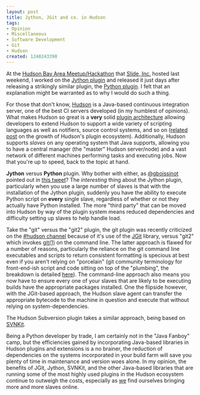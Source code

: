 ```yaml
--- 
layout: post
title: Jython, JGit and co. in Hudson
tags: 
- Opinion
- Miscellaneous
- Software Development
- Git
- Hudson
created: 1248243398
---
```

At the [Hudson Bay Area Meetup/Hackathon](http://wiki.hudson-ci.org/display/HUDSON/BayAreaMeetup) 
that [Slide, Inc.](http://slideinc.github.com) hosted last weekend, I worked on the 
[Jython plugin](http://wiki.hudson-ci.org/display/HUDSON/Jython+Plugin) 
and released it just days after releasing a strikingly similar plugin, the 
[Python plugin](http://wiki.hudson-ci.org/display/HUDSON/Python+Plugin). I felt 
that an explanation might be warranted as to why I would do such a thing.

For those that don't know, [Hudson](http://hudson-ci.org) is a Java-based continuous 
integration server, one of the best CI servers developed (in my humblest of opinions). 
What makes Hudson so great is a **very** solid [plugin architecture](http://wiki.hudson-ci.org/display/HUDSON/Extend+Hudson) 
allowing developers to extend Hudson to support a wide variety of scripting languages 
as well as notifiers, source control systems, and so on ([related post](http://weblogs.java.net/blog/kohsuke/archive/2009/06/growth_of_hudso.html) 
on the growth of Hudson's plugin ecosystem). Additionally, Hudson supports *slaves* on
any operating system that Java supports, allowing you to have a central manager (the 
"master" Hudson server/node) and a vast network of different machines performing tasks 
and executing jobs. Now that you're up to speed, back to the topic at hand.

**Jython** versus **Python** plugin. Why bother with either, as [@gboissinot](http://twitter.com/gboissinot) 
pointed out in [this tweet](http://twitter.com/gboissinot/status/2619505521)? The 
*interesting* thing about the Jython plugin, particularly when you use a large number
of slaves is that with the installation of the Jython plugin, suddenly you have the 
ability to execute Python script on **every** single slave, regardless of whether or 
not they actually have Python installed. The more "third party" that can be moved into 
Hudson by way of the plugin system means reduced dependencies and difficulty setting 
up slaves to help handle load.

Take the "git" versus the "git2" plugin, the git plugin was recently criticized on the 
[#hudson channel](irc://irc.freenode.net/hudson) because of it's use of the [JGit](http://www.jgit.org/) 
library, versus "git2" which invokes [git(1)](http://git-scm.org) on the command line. 
The latter approach is flawed for a number of reasons, particularly the reliance on the git 
command line executables and scripts to return consistent formatting is specious at best 
even if you aren't relying on "porcelain" (git community terminology for front-end-ish 
script and code sitting on top of the "plumbing", the breakdown is detailed [here](http://www.kernel.org/pub/software/scm/git/docs/)). 
The command-line approach also means you now have to ensure every one of your slaves 
that are likely to be executing builds have the appropriate packages installed. 
One the flipside however, with the JGit-based approach, the Hudson slave 
agent can transfer the 
appropriate bytecode to the machine in question and execute that without relying on 
system-dependencies.

The Hudson Subversion plugin takes a similar approach, being based on [SVNKit](http://svnkit.com/). 

Being a Python developer by trade, I am certainly not in the "Java Fanboy" camp, but 
the efficiencies gained by incorporating Java-based libraries in Hudson plugins and 
extensions is a no brainer, the reduction of dependencies on the systems incorporated 
in your build farm will save you plenty of time in maintenance and version woes alone. 
In my opinion, the benefits of JGit, Jython, SVNKit, and the other Java-based libraries 
that are running some of the most highly used plugins in the Hudson ecosystem continue 
to outweigh the costs, especially as [we](http://slideinc.github.com) find ourselves bringing more and more slaves 
online.
<!--break-->
